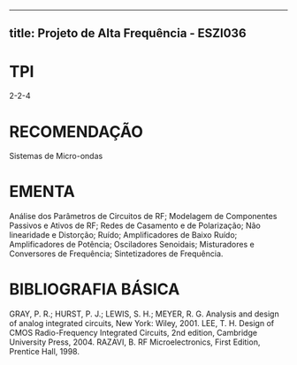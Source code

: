 
---
title: Projeto de Alta Frequência - ESZI036 
---

# TPI

2-2-4

# RECOMENDAÇÃO

Sistemas de Micro-ondas

# EMENTA

Análise dos Parâmetros de Circuitos de RF; Modelagem de Componentes Passivos e Ativos de RF; Redes de Casamento e de Polarização; Não linearidade e Distorção; Ruído; Amplificadores de Baixo Ruído; Amplificadores de Potência; Osciladores Senoidais; Misturadores e Conversores de Frequência; Sintetizadores de Frequência.

# BIBLIOGRAFIA BÁSICA

GRAY, P. R.; HURST, P. J.; LEWIS, S. H.; MEYER, R. G. Analysis and design of analog integrated circuits, New York: Wiley, 2001.
LEE, T. H. Design of CMOS Radio-Frequency Integrated Circuits, 2nd edition, Cambridge University Press, 2004.
RAZAVI, B. RF Microelectronics, First Edition, Prentice Hall, 1998.
        